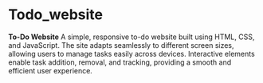 # Todo_website
**To-Do Website**   A simple, responsive to-do website built using HTML, CSS, and JavaScript. The site adapts seamlessly to different screen sizes, allowing users to manage tasks easily across devices. Interactive elements enable task addition, removal, and tracking, providing a smooth and efficient user experience.
